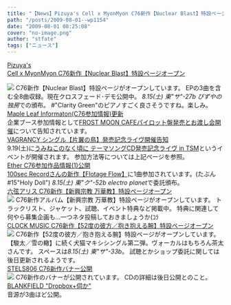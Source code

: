 ```yaml
---
title: "【News】Pizuya's Cell x MyonMyon C76新作【Nuclear Blast】特設ページオープン"
path: "/posts/2009-08-01--wp1154"
date: "2009-08-01 08:25:08"
cover: "no-image.png"
author: "stfate"
tags: ["ニュース"]
---
```


<style type="text/css">
<!--
p {white-space: pre-wrap};
-->
</style>

<a class="topics" href="http://pm.pizuya.com/c76/" target="_blank">Pizuya's Cell x MyonMyon C76新作【Nuclear Blast】特設ページオープン</a>
<div class="news"><a href="http://pm.pizuya.com/c76/" target="_blank"><img src="http://pm.pizuya.com/c76/img/banner468.jpg"></a>
C76新作【Nuclear Blast】特設ページがオープンしています。
EPの3曲を含む全8曲収録。現在クロスフェード･デモ公開中。
<em>8.15(土) 東"サ"-27b ぴずやの独房</em>での頒布。
#"Clarity Green"のピアノすごく良さそうですね。楽しみ。</div>
<a class="topics" href="http://shimotsukin.com/" target="_blank">Maple Leaf Informaton(C76参加情報)更新</a>
<div class="news">企業ブース参加情報として<a href="http://tieleaf.net/event/c76.html#etc" target="_blank">FROST MOON CAFEパイロット盤発売とお渡し会開催</a>について告知されています。</div>
<a class="topics" href="http://www.vagrancy.jp/" target="_blank">VAGRANCY シングル【片翼の鳥】発売記念ライヴ開催告知</a>
<div class="news">9.19(土)に<a href="http://www.animate.co.jp/event_info/event/event_e20090919.html" target="_blank">うみねこのなく頃に テーマソングCD発売記念ライヴ in TSM</a>というイベントが開催されます。
参加方法等については上記ページを参照。</div>
<a class="topics" href="http://www.ether-music.com/" target="_blank">Ether C76参加作品情報(1)公開</a>
<div class="news"><a href="http://music-side.com/disco/taqumi-3rdcd.html" target="_blank">100sec Recordさんの新作【Flotage Flow】</a>に1曲参加されています。(たぶん#15"Holy Doll")
<em>8.15(土) 東"ク"-52b electro planet</em>で委託頒布。</div>
<a class="topics" href="http://www.rokugen.net/" target="_blank">六弦アリス C76新作【新興宗教 万華教】特設ページオープン</a>
<div class="news"><a href="http://www.rokugen.net/" target="_blank"><img src="http://www.rokugen.net/images/link/400x80.jpg"></a>
C76新作アルバム【新興宗教 万華教】特設ページがオープンしています。
トラックリスト、ジャケット、試聴、イベント特典など掲載中。
特典に関連して何やら募集企画も…一つネタ投稿しておきましょうか(ｺﾗ</div>
<a class="topics" href="http://www.clock-music.com/52donokanata/" target="_blank">CLOCK MUSIC C76新作【52度の彼方／抱き抱える腕】特設ページオープン</a>
<div class="news"><a href="http://www.clock-music.com/52donokanata/" target="_blank"><img src="http://www.clock-music.com/52donokanata/images/52do40080.jpg"></a>
C76新作【52度の彼方／抱き抱える腕】特設ページがオープンしています。
【駿太／雪の轍】に続く犬猫マキシシングル第二弾。ヴォーカルはもちろん茶太さんです。
スペースは<em>8.15(土) 東"サ"-33b</em>。
試聴とかショップ委託に関しては後日更新されるようです。</div>
<a class="topics" href="http://www.stels806.com/" target="_blank">STELS806 C76新作バナー公開</a>
<div class="news"><a href="http://www.stels806.com/" target="_blank"><img src="http://www.stels806.com/stels806/release/bn_big.jpg"></a>
C76新作のバナーが公開されています。
CDの詳細は後日公開とのこと。</div>
<a class="topics" href="http://blankfield.but.jp/" target="_blank">BLANKFIELD "Dropbox+伺か"</a>
<div class="news">音源が3曲ほど公開。</div>
